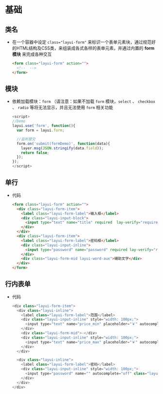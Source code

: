 # 基础

## 类名

- 在一个容器中设定 `class="layui-form"` 来标识一个表单元素块，通过规范好的HTML结构及CSS类，来组装成各式各样的表单元素，并通过内置的 **form模块** 来完成各种交互

    ```html
    <form class="layui-form" action="">
      <!--  -->
    </form>
    ```

## 模块

- 依赖加载模块：`form` （请注意：如果不加载 `form` 模块，`select` 、 `checkbox` 、 `radio` 等将无法显示，并且无法使用 `form` 相关功能

    ```js
    <script>
    //Demo
    layui.use('form', function(){
      var form = layui.form;

      //监听提交
      form.on('submit(formDemo)', function(data){
        layer.msg(JSON.stringify(data.field));
        return false;
      });
    });
    </script>
    ```

## 单行

- 代码

    ```html
    <form class="layui-form" action="">
      <div class="layui-form-item">
        <label class="layui-form-label">输入框</label>
        <div class="layui-input-block">
          <input type="text" name="title" required  lay-verify="required" placeholder="请输入标题" autocomplete="off" class="layui-input">
        </div>
      </div>
      <div class="layui-form-item">
        <label class="layui-form-label">密码框</label>
        <div class="layui-input-inline">
          <input type="password" name="password" required lay-verify="required" placeholder="请输入密码" autocomplete="off" class="layui-input">
        </div>
        <div class="layui-form-mid layui-word-aux">辅助文字</div>
      </div>
    </form>
    ```

## 行内表单

- 代码

    ```js
    <div class="layui-form-item">
      <div class="layui-inline">
        <label class="layui-form-label">范围</label>
        <div class="layui-input-inline" style="width: 100px;">
          <input type="text" name="price_min" placeholder="￥" autocomplete="off" class="layui-input">
        </div>
        <div class="layui-form-mid">-</div>
        <div class="layui-input-inline" style="width: 100px;">
          <input type="text" name="price_max" placeholder="￥" autocomplete="off" class="layui-input">
        </div>
      </div>

      <div class="layui-inline">
        <label class="layui-form-label">密码</label>
        <div class="layui-input-inline" style="width: 100px;">
          <input type="password" name="" autocomplete="off" class="layui-input">
        </div>
      </div>
    </div>
    ```
